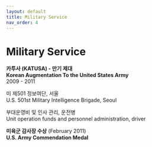```yaml
---
layout: default
title: Military Service
nav_order: 4
---
```


# Military Service

**카투사 (KATUSA) - 만기 제대**  
**Korean Augmentation To the United States Army**  
2009 - 2011

미 제501 정보여단, 서울  
U.S. 501st Military Intelligence Brigade, Seoul

부대운영비 및 인사 관리, 운전병  
Unit operation funds and personnel administration, driver

**미육군 감사장 수상** (February 2011)  
**U.S. Army Commendation Medal** 

